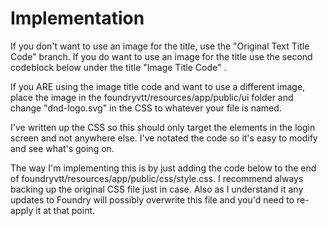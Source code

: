 # Implementation
If you don't want to use an image for the title, use the  "Original Text Title Code" branch. If you do want to use an image for the title use the second codeblock below under the title "Image Title Code" .

If you ARE using the image title code and want to use a different image, place the image in the foundryvtt/resources/app/public/ui folder and change "dnd-logo.svg" in the CSS to whatever your file is named.

I've written up the CSS so this should only target the elements in the login screen and not anywhere else. I've notated the code so it's easy to modify and see what's going on.

The way I'm implementing this is by just adding the code below to the end of foundryvtt/resources/app/public/css/style.css. I recommend always backing up the original CSS file just in case. Also as I understand it any updates to Foundry will possibly overwrite this file and you'd need to re-apply it at that point.
